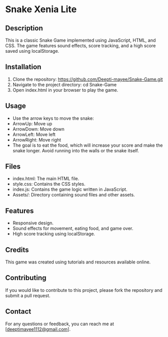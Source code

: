# Snake Xenia Lite

## Description
This is a classic Snake Game implemented using JavaScript, HTML, and CSS. The game features sound effects, score tracking, and a high score saved using localStorage.

## Installation
1. Clone the repository: https://github.com/Deepti-mayee/Snake-Game.git
2. Navigate to the project directory: cd Snake-Game
3. Open index.html in your browser to play the game.

## Usage
- Use the arrow keys to move the snake:
- ArrowUp: Move up
- ArrowDown: Move down
- ArrowLeft: Move left
- ArrowRight: Move right
- The goal is to eat the food, which will increase your score and make the snake longer. Avoid running into the walls or the snake itself.

## Files
- index.html: The main HTML file.
- style.css: Contains the CSS styles.
- index.js: Contains the game logic written in JavaScript.
- Assets/: Directory containing sound files and other assets.

## Features
- Responsive design.
- Sound effects for movement, eating food, and game over.
- High score tracking using localStorage.

## Credits
This game was created using tutorials and resources available online.

## Contributing
If you would like to contribute to this project, please fork the repository and submit a pull request.

## Contact
For any questions or feedback, you can reach me at [deeptimayee1112@gmail.com].
